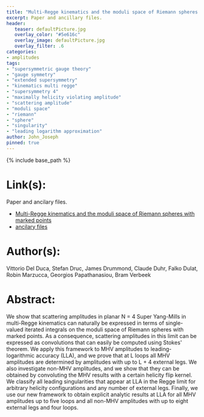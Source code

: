 ```yaml
---
title: "Multi-Regge kinematics and the moduli space of Riemann spheres with marked points"
excerpt: Paper and ancillary files.
header:
   teaser: defaultPicture.jpg
   overlay_color: "#5e616c"
   overlay_image: defaultPicture.jpg
   overlay_filter: .6
categories:
- amplitudes
tags:
- "supersymmetric gauge theory"
- "gauge symmetry"
- "extended supersymmetry"
- "kinematics multi regge"
- "supersymmetry 4"
- "maximally helicity violating amplitude"
- "scattering amplitude"
- "moduli space"
- "riemann"
- "sphere"
- "singularity"
- "leading logarithm approximation"
author: John_Joseph
pinned: true
---
```

{% include base_path %}

# Link(s):
Paper and ancilary files.
  * [Multi-Regge kinematics and the moduli space of Riemann spheres with marked points](https://arxiv.org/abs/1606.08807)
  * [ancilary files](https://arxiv.org/src/1606.08807/anc)

# Author(s):
Vittorio Del Duca, Stefan Druc, James Drummond, Claude Duhr, Falko Dulat, Robin Marzucca, Georgios Papathanasiou, Bram Verbeek

# Abstract:
We show that scattering amplitudes in planar N = 4 Super Yang-Mills in multi-Regge kinematics can naturally be expressed in terms of single-valued iterated integrals on the moduli space of Riemann spheres with marked points. As a consequence, scattering amplitudes in this limit can be expressed as convolutions that can easily be computed using Stokes' theorem. We apply this framework to MHV amplitudes to leading-logarithmic accuracy (LLA), and we prove that at L loops all MHV amplitudes are determined by amplitudes with up to L + 4 external legs. We also investigate non-MHV amplitudes, and we show that they can be obtained by convoluting the MHV results with a certain helicity flip kernel. We classify all leading singularities that appear at LLA in the Regge limit for arbitrary helicity configurations and any number of external legs. Finally, we use our new framework to obtain explicit analytic results at LLA for all MHV amplitudes up to five loops and all non-MHV amplitudes with up to eight external legs and four loops.